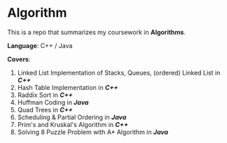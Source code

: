 # Algorithm

This is a repo that summarizes my coursework in **Algorithms**.

**Language**: C++ / Java

**Covers**:
  1. Linked List Implementation of Stacks, Queues, (ordered) Linked List in ***C++***
  2. Hash Table Implementation in ***C++***
  3. Raddix Sort in ***C++***
  4. Huffman Coding in ***Java***
  5. Quad Trees in ***C++***
  6. Scheduling & Partial Ordering in ***Java***
  7. Prim's and Kruskal's Algorithm in ***C++***
  8. Solving 8 Puzzle Problem with A* Algorithm in ***Java***
